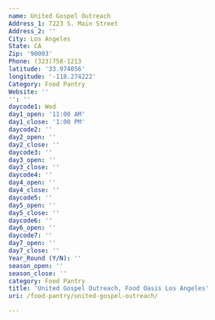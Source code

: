 ```yaml
---
name: United Gospel Outreach
Address_1: 7223 S. Main Street
Address_2: ''
City: Los Angeles
State: CA
Zip: '90003'
Phone: (323)758-1213
latitude: '33.974056'
longitude: '-118.274222'
Category: Food Pantry
Website: ''
'': ''
daycode1: Wed
day1_open: '11:00 AM'
day1_close: '1:00 PM'
daycode2: ''
day2_open: ''
day2_close: ''
daycode3: ''
day3_open: ''
day3_close: ''
daycode4: ''
day4_open: ''
day4_close: ''
daycode5: ''
day5_open: ''
day5_close: ''
daycode6: ''
day6_open: ''
daycode7: ''
day7_open: ''
day7_close: ''
Year_Round (Y/N): ''
season_open: ''
season_close: ''
category: Food Pantry
title: 'United Gospel Outreach, Food Oasis Los Angeles'
uri: /food-pantry/united-gospel-outreach/

---
```

